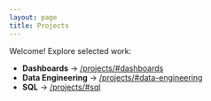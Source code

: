 ```yaml
---
layout: page
title: Projects
---
```


Welcome! Explore selected work:

- **Dashboards** → [/projects/#dashboards](/projects/#dashboards)
- **Data Engineering** → [/projects/#data-engineering](/projects/#data-engineering)
- **SQL** → [/projects/#sql](/projects/#sql)
